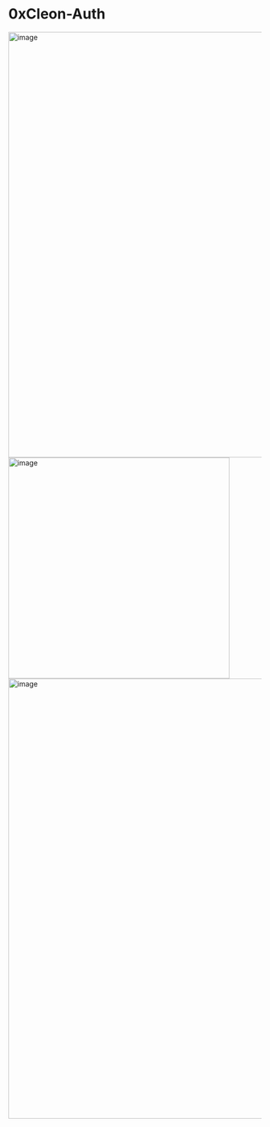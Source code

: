 # 0xCleon-Auth 
<img width="847" alt="image" src="https://user-images.githubusercontent.com/62452212/182050242-86f7eb50-eec0-4667-885a-b4d8c4293474.png">
<img width="440" alt="image" src="https://user-images.githubusercontent.com/62452212/182049765-940eb8e9-846b-4e95-8e49-9ea29f35022f.png">
<img width="876" alt="image" src="https://user-images.githubusercontent.com/62452212/182052188-6980ad82-7343-4ec2-be6c-b58d8c766d2a.png">


